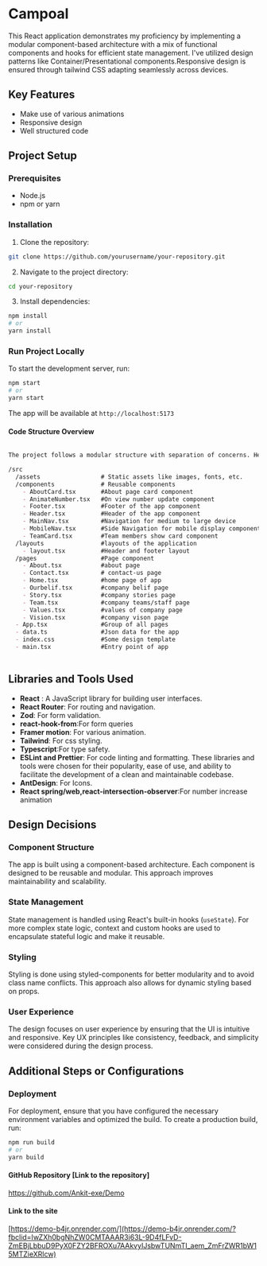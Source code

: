 # Campoal

This React application demonstrates my proficiency by implementing a modular component-based architecture with a mix of functional components and hooks for efficient state management. I've utilized design patterns like Container/Presentational components.Responsive design is ensured through tailwind CSS  adapting seamlessly across devices.

## Key Features
 - Make use of various animations
 - Responsive design
 - Well structured code

## Project Setup

### Prerequisites 
- Node.js 
- npm  or yarn 

### Installation

1. Clone the repository: 
```bash 
git clone https://github.com/yourusername/your-repository.git 
```
2. Navigate to the project directory:
```bash 
cd your-repository
```
3. Install dependencies:
```bash
npm install
# or
yarn install
```
### Run Project Locally
To start the development server, run:
```bash
npm start 
# or 
yarn start
```

The app will be available at `http://localhost:5173`

####  Code Structure Overview

```markdown

The project follows a modular structure with separation of concerns. Here's an overview of the main directories and files:

/src
  /assets                 # Static assets like images, fonts, etc.
  /components             # Reusable components
    - AboutCard.tsx       #About page card component
    - AnimateNumber.tsx   #On view number update component
    - Footer.tsx          #Footer of the app component
    - Header.tsx          #Header of the app component
    - MainNav.tsx         #Navigation for medium to large device
    - MobileNav.tsx       #Side Navigation for mobile display component
    - TeamCard.tsx        #Team members show card component
  /layouts                #layouts of the application
    - layout.tsx          #Header and footer layout 
  /pages                  #Page component
    - About.tsx           #about page 
    - Contact.tsx         # contact-us page
    - Home.tsx            #home page of app
    - Ourbelif.tsx        #company belif page
    - Story.tsx           #company stories page
    - Team.tsx            #company teams/staff page
    - Values.tsx          #values of company page
    - Vision.tsx          #company vison page  
  - App.tsx               #Group of all pages
  - data.ts               #Json data for the app
  - index.css             #Some design template
  - main.tsx              #Entry point of app
  
```

 ## Libraries and Tools Used 
- **React** : A JavaScript library for building user interfaces. 
 - **React Router**: For routing and navigation. 
 - **Zod**: For form validation. 
 - **react-hook-from**:For form queries
- **Framer motion**: For various animation. 
 - **Tailwind**: For css styling. 
 - **Typescript**:For type safety.
- **ESLint and Prettier**: For code linting and formatting. These libraries and tools were chosen for their popularity, ease of use, and ability to facilitate the development of a clean and maintainable codebase.
- **AntDesign**: For Icons.
- **React spring/web,react-intersection-observer**:For number increase animation

## Design Decisions
### Component Structure 
The app is built using a component-based architecture. Each component is designed to be reusable and modular. This approach improves maintainability and scalability. 
### State Management 
State management is handled using React's built-in hooks (`useState`). For more complex state logic, context and custom hooks are used to encapsulate stateful logic and make it reusable. 
### Styling
 Styling is done using styled-components for better modularity and to avoid class name conflicts. This approach also allows for dynamic styling based on props. 
 ### User Experience
  The design focuses on user experience by ensuring that the UI is intuitive and responsive. Key UX principles like consistency, feedback, and simplicity were considered during the design process.
## Additional Steps or Configurations


 ### Deployment

For deployment, ensure that you have configured the necessary environment variables and optimized the build. To create a production build, run:

```bash
npm run build 
# or 
yarn build
```


 #### GitHub Repository [Link to the repository]
 https://github.com/Ankit-exe/Demo

 #### Link to the site
[https://demo-b4jr.onrender.com/](https://demo-b4jr.onrender.com/?fbclid=IwZXh0bgNhZW0CMTAAAR3i63L-9D4fLFvD-ZmEBjLbbuD9PyX0FZY2BFROXu7AAkvyIJsbwTUNmTI_aem_ZmFrZWR1bW15MTZieXRlcw)
